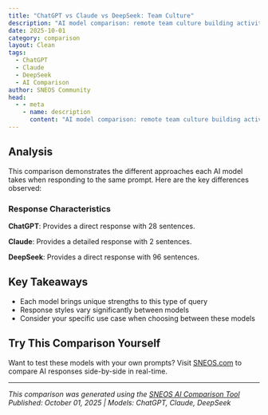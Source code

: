 ```yaml
---
title: "ChatGPT vs Claude vs DeepSeek: Team Culture"
description: "AI model comparison: remote team culture building activities..."
date: 2025-10-01
category: comparison
layout: Clean
tags:
  - ChatGPT
  - Claude
  - DeepSeek
  - AI Comparison
author: SNEOS Community
head:
  - - meta
    - name: description
      content: "AI model comparison: remote team culture building activities..."
---
```


<ChatComparison
  title="ChatGPT vs Claude vs DeepSeek: Team Culture"
  prompt="remote team culture building activities"
  :responses='{
    "ChatGPT": "Certainly! Building a strong culture in a remote team is crucial for teamwork, morale, and productivity. Here are several remote team culture-building activities you can incorporate:\n\n### 1. Virtual Coffee Breaks\nSchedule informal video calls where team members can chat about non-work topics, mimicking office water-cooler conversations.\n\n### 2. Online Team Trivia\nHost trivia sessions on general knowledge, company history, or fun themes. Use platforms like Kahoot! or Quizizz for interactivity.\n\n### 3. Remote Show and Tell\nTeam members take turns sharing something personal or interesting via video, such as a hobby, pet, or favorite book.\n\n### 4. Virtual Team Lunches\nArrange for food delivery to team members or have everyone bring their own and eat together via video call.\n\n### 5. Icebreaker Questions\nStart meetings with fun or thought-provoking questions to encourage sharing and connection.\n\n### 6. Recognize and Celebrate Achievements\nUse tools like Slack or Microsoft Teams to publicly acknowledge team accomplishments and milestones.\n\n### 7. Online Workshops and Learning Sessions\nHost skill-building or personal development workshops where team members can learn together.\n\n### 8. Virtual Escape Rooms or Games\nParticipate in online escape rooms, Pictionary, or other cooperative games that encourage teamwork.\n\n### 9. Wellness Challenges\nCreate challenges focused on fitness, mindfulness, or hydration where team members can motivate each other.\n\n### 10. Book or Media Club\nSelect a book, podcast, or show to experience together and discuss in scheduled sessions.\n\n### 11. Virtual Volunteering\nOrganize group participation in online volunteering opportunities that align with team values.\n\n### Tools to Facilitate These Activities:\n- Zoom, Microsoft Teams, Google Meet (video conferencing)\n- Slack, Discord (chat and recognition)\n- Kahoot!, Quizizz (interactive quizzes)\n- Miro, MURAL (collaborative brainstorming)\n\nWould you like me to provide a detailed plan or examples for any specific activity?",
    "Claude": "Here are effective remote team culture building activities organized by category:\n\n## Virtual Social Activities\n- **Coffee Chat Hours** - Informal video calls where team members can chat casually\n- **Virtual Lunch \u0026 Learns** - Team members share hobbies, skills, or interesting topics\n- **Online Game Sessions** - Trivia nights, Pictionary, Among Us, or online escape rooms\n- **Show \u0026 Tell** - Team members share pets, workspace setups, or personal collections\n- **Virtual Happy Hours** - End-of-week social calls with optional beverages\n\n## Collaboration \u0026 Problem-Solving\n- **Digital Scavenger Hunts** - Team-based challenges using online clues and tools\n- **Brainstorming Sessions** - Creative problem-solving on fun, non-work topics\n- **Team Cooking Challenge** - Everyone makes the same recipe and shares results\n- **Online Book Club** - Read and discuss books together monthly\n- **Skill Swaps** - Team members teach each other new skills virtually\n\n## Recognition \u0026 Celebration\n- **Virtual Awards Ceremony** - Recognize achievements with fun categories\n- **Milestone Celebrations** - Acknowledge work anniversaries, birthdays, project completions\n- **Success Story Sharing** - Regular sessions to highlight team wins\n- **Gratitude Circles** - Team members share appreciation for colleagues\n- **Theme Days** - Dress-up days, background contests, or desk decoration themes\n\n## Communication \u0026 Connection\n- **Team Vision Boarding** - Collaborate on digital mood boards for goals\n- **Two Truths and a Lie** - Classic icebreaker adapted for video calls\n- **Virtual Office Tours** - Team members show their home workspaces\n- **Podcast Club** - Listen to episodes together and discuss\n- **Online Workshops** - Learn new skills together as a team\n\n## Tips for Success\n- Keep activities voluntary and inclusive\n- Rotate timing to accommodate different time zones\n- Use various platforms (Zoom, Slack, Miro, etc.)\n- Get team input on preferred activities\n- Make it regular but not overwhelming\n\nWould you like me to elaborate on any specific category or activity?",
    "DeepSeek": "Of course! Building a strong, cohesive culture in a remote team is one of the biggest challenges and opportunities for modern leaders. It requires intentionality, creativity, and consistency.\n\nThe goal is to move beyond simple \u0022fun activities\u0022 and create rituals and experiences that foster **Connection, Communication, and Shared Identity.**\n\nHere is a comprehensive guide to remote team culture-building activities, categorized by their primary purpose.\n\n---\n\n### Category 1: For Connection \u0026 Psychological Safety\n*(Goal: Build trust and help team members see each other as whole people, not just avatars.)*\n\n1.  **Virtual Coffee / Water Cooler Chats:**\n    *   **How it works:** Use a tool like Donut (Slack integration) or manually pair team members randomly each week or month for a casual 20-30 minute video call.\n    *   **Why it works:** Recreates the spontaneous office kitchen conversations. Provide optional conversation starters like \u0022What\u0027s the best thing you cooked recently?\u0022 or \u0022What\u0027s a hobby you\u0027ve picked up?\u0022\n\n2.  **\u0022Show \u0026 Tell\u0022 Sessions:**\n    *   **How it works:** Dedicate a monthly team meeting for a volunteer to share something they\u0027re passionate about. This could be a pet, a favorite book, a piece of art they created, a tour of their garden, or their favorite video game.\n    *   **Why it works:** It builds vulnerability and allows people to share their identity outside of work.\n\n3.  **Personal Maps:**\n    *   **How it works:** In a workshop setting, each person draws a simple map of their life, placing themselves in the center and creating branches for key areas (e.g., Family, Hobbies, Travel, Goals, Background). They then share it with the team.\n    *   **Why it works:** A powerful visual tool from Management 3.0 that quickly builds deep empathy and understanding.\n\n4.  **\u0022Five Facts\u0022 Icebreaker:**\n    *   **How it works:** At the start of a meeting, everyone lists five facts about themselves\u2014four true and one false. The team guesses which one is the lie.\n    *   **Why it works:** It\u0027s a fun, low-stakes game that reveals personal stories and sparks conversation.\n\n---\n\n### Category 2: For Communication \u0026 Collaboration\n*(Goal: Strengthen how the team works together and solves problems.)*\n\n1.  **\u0022Working Together\u0022 Agreement Workshop:**\n    *   **How it works:** Facilitate a session where the team co-creates a \u0022Team Charter\u0022 or \u0022Working Agreement.\u0022 Discuss questions like: What are our core hours? What\u0027s our expected response time on Slack/Email? How do we prefer to give feedback? When do we use a call vs. a message?\n    *   **Why it works:** It proactively sets norms, reduces friction, and ensures everyone is on the same page.\n\n2.  **Virtual Escape Room:**\n    *   **How it works:** Many companies offer hosted virtual escape rooms designed for remote teams. They require collaboration, communication, and creative problem-solving under time pressure.\n    *   **Why it works:** It\u0027s a high-energy, shared goal-oriented activity that directly translates teamwork skills.\n\n3.  **Collaborative Playlists:**\n    *   **How it works:** Create a team playlist on Spotify or YouTube Music where everyone can add their favorite \u0022focus\u0022 or \u0022energy\u0022 tracks.\n    *   **Why it works:** It\u0027s a low-effort, ongoing way to share tastes and create a shared auditory environment, even when working alone.\n\n4.  **Peer Learning Sessions:**\n    *   **How it works:** Have team members take turns teaching a skill to the rest of the group. This can be work-related (a new coding shortcut, a sales technique) or personal (how to make sourdough, basic guitar chords).\n    *   **Why it works:** It fosters a culture of learning, showcases hidden talents, and positions everyone as both a teacher and a student.\n\n---\n\n### Category 3: For Fun \u0026 Shared Experiences\n*(Goal: Create joy and shared memories, which are the bedrock of culture.)*\n\n1.  **Online Game \u0026 Trivia Nights:**\n    *   **How it works:** Use platforms like **Jackbox Games** (easy, just need a browser), **Kahoot!** for trivia, **Codenames** (online version), or **Among Us**.\n    *   **Why it works:** Pure, unadulterated fun. Laughter is a powerful bonding agent.\n\n2.  **Virtual Happy Hours / Lunches:**\n    *   **How it works:** Schedule a non-work video call. To make it engaging, add a theme: Cocktail Making (send a recipe in advance), Taco Tuesday, or \u0022Show Us Your Mug\u0022 (favorite coffee mug).\n    *   **Pro Tip:** Have a facilitator to prevent awkward silences. Use breakout rooms for larger groups to keep conversations flowing.\n\n3.  **Talent Show or \u0022Crappy Craft\u0022 Night:**\n    *   **How it works:** Host a virtual talent show for those who want to participate. For a lower-pressure version, do a \u0022crappy craft\u0022 night where everyone follows the same simple tutorial (e.g., origami, drawing) with hilarious results.\n    *   **Why it works:** Encourages creativity and not taking ourselves too seriously.\n\n4.  **Photo Sharing Challenges:**\n    *   **How it works:** Create a theme-based channel in Slack/Teams (e.g., #pets-of-our-company, #my-workspace-view, #best-walk-this-week). Encourage people to share photos.\n    *   **Why it works:** Provides a continuous, asynchronous peek into each other\u0027s lives and worlds.\n\n---\n\n### Category 4: For Recognition \u0026 Shared Purpose\n*(Goal: Reinforce values, celebrate wins, and remind the team *why* they do what they do.)*\n\n1.  **\u0022Shout-Outs\u0022 Channel:**\n    *   **How it works:** Dedicate a public channel solely for peer-to-peer recognition. Encourage people to give specific shout-outs when a colleague helps them or does great work.\n    *   **Why it works:** It creates a culture of appreciation and makes recognition visible to all.\n\n2.  **Virtual \u0022Wall of Fame\u0022:**\n    *   **How it works:** Use a digital whiteboard like Miro or Mural to create a space where team wins, client compliments, and personal milestones are celebrated visually.\n    *   **Why it works:** A lasting, visual artifact of the team\u0027s collective achievements.\n\n3.  **\u0022Value Champion\u0022 Award:**\n    *   **How it works:** Each month, recognize someone who exemplified one of the company\u0027s core values. The reward can be a small gift card, a public feature in the newsletter, or just heartfelt praise.\n    *   **Why it works:** It directly ties culture to the company\u0027s core values and reinforces desired behaviors.\n\n4.  **Virtual Volunteer Day:**\n    *   **How it works:** Give the team a paid day off to volunteer in their local communities. Then, host a call for everyone to share what they did and who they helped.\n    *   **Why it works:** Builds a sense of shared purpose and social responsibility, which is a powerful cultural unifier.\n\n---\n\n### Key Principles for Success:\n\n*   **Don\u0027t Mandate Fun:** Make activities optional. Forced fun is not fun.\n*   **Be Inclusive:** Consider different time zones, cultures, and introvert/extrovert preferences. Offer asynchronous options.\n*   **Start Small:** You don\u0027t need a elaborate game night every week. A simple, consistent virtual coffee program can be more effective.\n*   **Get Feedback \u0026 Iterate:** Ask the team what they enjoy! Use polls to choose the next activity.\n*   **Leadership Participation:** Leaders must actively participate. If the manager never shows up, it signals that culture isn\u0027t a priority.\n\nBy mixing and matching these activities and focusing on the underlying principles of trust and connection, you can build a remote team culture that is not only productive but also resilient, engaged, and genuinely great to be a part of."
  }'
  published-date="16:14"
/>

## Analysis

This comparison demonstrates the different approaches each AI model takes when responding to the same prompt. Here are the key differences observed:

### Response Characteristics

**ChatGPT**: Provides a direct response with 28 sentences. 

**Claude**: Provides a detailed response with 2 sentences. 

**DeepSeek**: Provides a direct response with 96 sentences. 

## Key Takeaways

- Each model brings unique strengths to this type of query
- Response styles vary significantly between models
- Consider your specific use case when choosing between these models

## Try This Comparison Yourself

Want to test these models with your own prompts? Visit [SNEOS.com](https://sneos.com) to compare AI responses side-by-side in real-time.

---

*This comparison was generated using the [SNEOS AI Comparison Tool](https://sneos.com)*
*Published: October 01, 2025 | Models: ChatGPT, Claude, DeepSeek*
